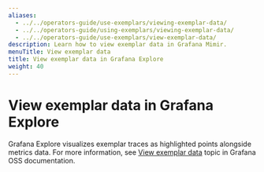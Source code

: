 ```yaml
---
aliases:
  - ../../operators-guide/use-exemplars/viewing-exemplar-data/
  - ../../operators-guide/using-exemplars/viewing-exemplar-data/
  - ../../operators-guide/use-exemplars/view-exemplar-data/
description: Learn how to view exemplar data in Grafana Mimir.
menuTitle: View exemplar data
title: View exemplar data in Grafana Explore
weight: 40
---
```



# View exemplar data in Grafana Explore

Grafana Explore visualizes exemplar traces as highlighted points alongside metrics data.
For more information, see [View exemplar data](/docs/grafana/latest/basics/exemplars/view-exemplars/#view-exemplar-data) topic in Grafana OSS documentation.
